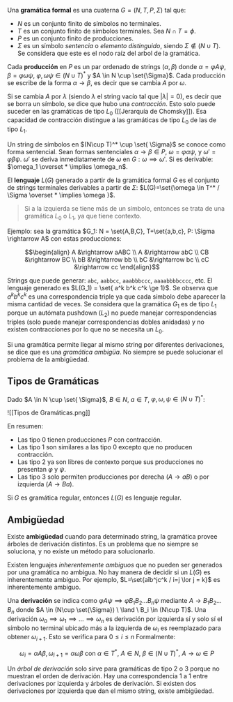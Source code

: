 Una **gramática formal** es una cuaterna $G = (N,T,P,\Sigma)$ tal que:

- $N$ es un conjunto finito de símbolos no terminales.
- $T$ es un conjunto finito de símbolos terminales. Sea $N \cap T = \phi$.
- $P$ es un conjunto finito de producciones.
- $\Sigma$ es un símbolo *sentencia* o *elemento distinguido*, siendo $\Sigma \notin (N \cup T)$. Se considera que este es el nodo raíz del arbol de la gramática.

Cada **producción** en $P$ es un par ordenado de strings $(\alpha, \beta)$ donde $\alpha = \varphi A \psi$, $\beta = \varphi \omega \psi$, $\varphi,\omega\psi \in (N \cup T)^*$ y $A \in N \cup \set{\Sigma}$. Cada producción se escribe de la forma $\alpha \rightarrow \beta$, es decir que se cambia $A$ por $\omega$.

Si se cambia $A$ por $\lambda$ (siendo $\lambda$ el string vacío tal que $|\lambda|=0$), es decir que se borra un símbolo, se dice que hubo una *contracción*. Esto solo puede suceder en las gramáticas de tipo $L_0$ ([[Jerarquía de Chomsky]]). Esa capacidad de contracción distingue a las gramáticas de tipo $L_0$ de las de tipo $L_1$.

Un string de símbolos en $(N\cup T)^* \cup \set{ \Sigma}$ se conoce como forma sentencial. Sean formas sentenciales $\alpha \rightarrow \beta \in P$, $\omega = \varphi \alpha \psi$, y $\omega' = \varphi \beta \psi$. $\omega '$ se deriva inmediatamente de $\omega$ en $G: \omega \implies \omega '$. Si es derivable: $\omega_1 \overset * \implies \omega_n$.

El **lenguaje** $L(G)$ generado a partir de la gramática formal $G$ es el conjunto de strings terminales derivables a partir de $\Sigma$: $L(G)=\set{\omega \in T^* / \Sigma \overset * \implies \omega }$.

> Si a la izquierda se tiene más de un símbolo, entonces se trata de una gramática $L_0$ o $L_1$, ya que tiene contexto.

Ejemplo: sea la gramática $G_1: N = \set{A,B,C}, T+\set{a,b,c}, P: \Sigma \rightarrow A$ con estas producciones:

$$\begin{align}
A &\rightarrow aABC \\ 
A &\rightarrow abC \\
CB &\rightarrow BC \\
bB &\rightarrow bb \\
bC &\rightarrow bc \\
cC &\rightarrow cc
\end{align}$$

Strings que puede generar: `abc`, `aabbcc`, `aaabbbccc`, `aaaabbbbcccc`, etc. El lenguaje generado es $L(G_1) = \set{ a^k b^k c^k \ge 1}$. Se observa que $a^k b^k c^k$ es una correspondencia triple ya que cada símbolo debe aparecer la misma cantidad de veces. Se considera que la gramática $G_1$ es de tipo $L_1$ porque un autómata pushdown ($L_2)$ no puede manejar correspondencias triples (solo puede manejar correspondencias dobles anidadas) y no existen contracciones por lo que no se necesita un $L_0$.

Si una gramática permite llegar al mismo string por diferentes derivaciones, se dice que es una *gramática ambigüa*. No siempre se puede solucionar el problema de la ambigüedad.

## Tipos de Gramáticas

Dado $A \in N \cup \set{ \Sigma}$, $B \in N$, $a\in T$, $\varphi, \omega, \psi \in (N \cup T)^*$:

![[Tipos de Gramáticas.png]]

En resumen:

- Las tipo $0$ tienen producciones $P$ con contracción.
- Las tipo $1$ son similares a las tipo $0$ excepto que no producen contracción.
- Las tipo $2$ ya son libres de contexto porque sus producciones no presentan $\varphi$ y $\psi$.
- Las tipo $3$ solo permiten producciones por derecha ($A \rightarrow aB$) o por izquierda ($A\rightarrow Ba$).

Si $G$ es gramática regular, entonces $L(G)$ es lenguaje regular.

## Ambigüedad

Existe **ambigüedad** cuando para determinado string, la gramática provee árboles de derivación distintos. Es un problema que no siempre se soluciona, y no existe un método para solucionarlo.

Existen lenguajes *inherentemente ambiguos* que no pueden ser generados por una gramática no ambigua. No hay manera de decidir si un $L(G)$ es inherentemente ambiguo. Por ejemplo, $L=\set{aîb^jc^k / i=j \lor j = k}$ es inherentemente ambiguo.

Una **derivación** se indica como $\varphi A \psi \implies \varphi B_1B_2\dots B_n \psi$ mediante $A\rightarrow B_1B_2\dots B_n$ donde $A \in (N\cup \set{\Sigma}) \ \land \ B_i \in (N\cup T)$. Una derivación $\omega_0 \implies \omega_1 \implies \dots \implies \omega_n$ es derivación por izquierda sí y solo sí el símbolo no terminal ubicado más a la izquierda de $\omega_i$ es reemplazado para obtener $\omega_{i+1}$. Esto se verifica para $0\le i\le n$ Formalmente:

$$\omega_i = \alpha A \beta , \omega_{i+1}=\alpha\omega\beta \text{ con } \alpha \in T^*,\ A \in N,\ \beta \in (N\cup T)^*,\ A\rightarrow \omega \in P$$

Un *árbol de derivación* solo sirve para gramáticas de tipo 2 o 3 porque no muestran el orden de derivación. Hay una correspondencia 1 a 1 entre derivaciones por izquierda y árboles de derivación. Si existen dos derivaciones por izquierda que dan el mismo string, existe ambigüedad.
